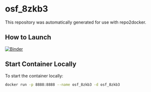 # osf_8zkb3
This repository was automatically generated for use with repo2docker.

## How to Launch
[![Binder](https://mybinder.org/badge_logo.svg)](https://notebooks.gesis.org/binder/v2/gh/Meet261/osf_8zkb3/HEAD?urlpath=rstudio)

## Start Container Locally
To start the container locally:

```bash
docker run -p 8888:8888 --name osf_8zkb3 -d osf_8zkb3
```
